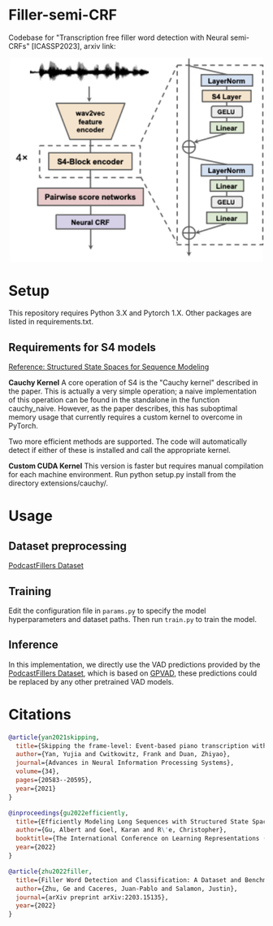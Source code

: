 # Filler-semi-CRF
Codebase for "Transcription free filler word detection with Neural semi-CRFs" [ICASSP2023], arxiv link:

<p align = "center"><img src="./assets/sd.png"  alt="filler" width="500"  style="display: block; margin: 0 auto" /></p>

# Setup
This repository requires Python 3.X and Pytorch 1.X. Other packages are listed in requirements.txt.

## Requirements for S4 models
[Reference: Structured State Spaces for Sequence Modeling](https://github.com/HazyResearch/state-spaces#cauchy-kernel)

**Cauchy Kernel**
A core operation of S4 is the "Cauchy kernel" described in the paper. This is actually a very simple operation; a naive implementation of this operation can be found in the standalone in the function cauchy_naive. However, as the paper describes, this has suboptimal memory usage that currently requires a custom kernel to overcome in PyTorch.

Two more efficient methods are supported. The code will automatically detect if either of these is installed and call the appropriate kernel.

**Custom CUDA Kernel**
This version is faster but requires manual compilation for each machine environment. Run python setup.py install from the directory extensions/cauchy/.

# Usage
## Dataset preprocessing

[PodcastFillers Dataset](https://podcastfillers.github.io/) 

## Training

Edit the configuration file in `params.py` to specify the model hyperparameters and dataset paths. Then run `train.py` to train the model. 


## Inference
In this implementation, we directly use the VAD predictions provided by the [PodcastFillers Dataset](https://podcastfillers.github.io/), which is based on [GPVAD](https://github.com/RicherMans/GPV), these predictions could be replaced by any other pretrained VAD models.


# Citations


```bibtex
@article{yan2021skipping,
  title={Skipping the frame-level: Event-based piano transcription with neural semi-crfs},
  author={Yan, Yujia and Cwitkowitz, Frank and Duan, Zhiyao},
  journal={Advances in Neural Information Processing Systems},
  volume={34},
  pages={20583--20595},
  year={2021}
}
```

```bibtex
@inproceedings{gu2022efficiently,
  title={Efficiently Modeling Long Sequences with Structured State Spaces},
  author={Gu, Albert and Goel, Karan and R\'e, Christopher},
  booktitle={The International Conference on Learning Representations ({ICLR})},
  year={2022}
}
```

```bibtex
@article{zhu2022filler,
  title={Filler Word Detection and Classification: A Dataset and Benchmark},
  author={Zhu, Ge and Caceres, Juan-Pablo and Salamon, Justin},
  journal={arXiv preprint arXiv:2203.15135},
  year={2022}
}
```
